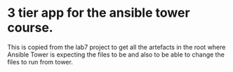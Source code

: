 # 3 tier app for the ansible tower course.
This is copied from the lab7 project to get all the artefacts in the
root where Ansible Tower is expecting the files to be and also
to be able to change the files to run from tower.

